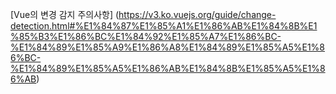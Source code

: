 [Vue의 변경 감지 주의사항] (https://v3.ko.vuejs.org/guide/change-detection.html#%E1%84%87%E1%85%A1%E1%86%AB%E1%84%8B%E1%85%B3%E1%86%BC%E1%84%92%E1%85%A7%E1%86%BC-%E1%84%89%E1%85%A9%E1%86%A8%E1%84%89%E1%85%A5%E1%86%BC-%E1%84%89%E1%85%A5%E1%86%AB%E1%84%8B%E1%85%A5%E1%86%AB)